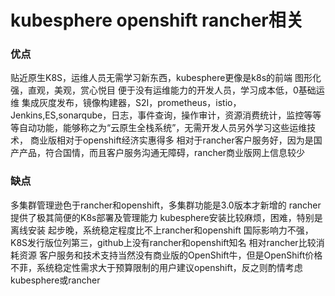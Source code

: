 # kubesphere openshift rancher相关
###  优点
贴近原生K8S，运维人员无需学习新东西，kubesphere更像是k8s的前端
图形化强，直观，美观，赏心悦目
便于没有运维能力的开发人员，学习成本低，0基础运维
集成灰度发布，镜像构建器，S2I，prometheus，istio，Jenkins,ES,sonarqube，日志，事件查询，操作审计，资源消费统计，监控等等等自动功能，能够称之为“云原生全栈系统”，无需开发人员另外学习这些运维技术，
商业版相对于openshift经济实惠得多
相对于rancher客户服务好，因为是国产产品，符合国情，而且客户服务沟通无障碍，rancher商业版网上信息较少
### 缺点
多集群管理逊色于rancher和openshift，多集群功能是3.0版本才新增的
rancher提供了极其简便的K8s部署及管理能力
kubesphere安装比较麻烦，困难，特别是离线安装
起步晚，系统稳定程度比不上rancher和openshift
国际影响力不强，K8S发行版位列第三，github上没有rancher和openshift知名
相对rancher比较消耗资源
客户服务和技术支持当然没有商业版的OpenShift牛，但是OpenShift价格不菲，系统稳定性需求大于预算限制的用户建议openshift，反之则酌情考虑kubesphere或rancher
